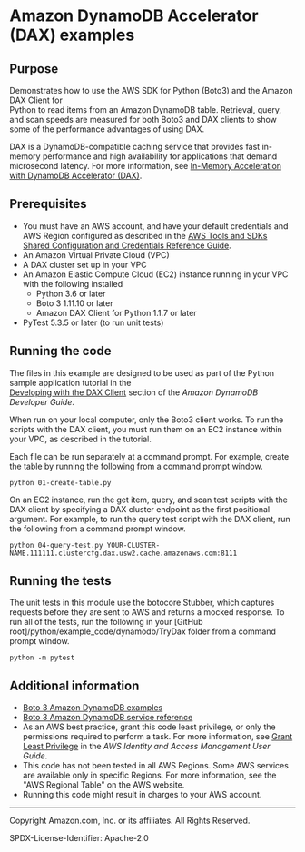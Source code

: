 # Amazon DynamoDB Accelerator (DAX) examples

## Purpose

Demonstrates how to use the AWS SDK for Python (Boto3) and the Amazon DAX Client for  
Python to read items from an Amazon DynamoDB table. Retrieval, query, and scan speeds
are measured for both Boto3 and DAX clients to show some of the performance 
advantages of using DAX.

DAX is a DynamoDB-compatible caching service that provides fast in-memory performance 
and high availability for applications that demand microsecond latency. For more
information, see [In-Memory Acceleration with DynamoDB Accelerator (DAX)](https://docs.aws.amazon.com/amazondynamodb/latest/developerguide/DAX.html). 

## Prerequisites

- You must have an AWS account, and have your default credentials and AWS Region
  configured as described in the [AWS Tools and SDKs Shared Configuration and
  Credentials Reference Guide](https://docs.aws.amazon.com/credref/latest/refdocs/creds-config-files.html).
- An Amazon Virtual Private Cloud (VPC)
- A DAX cluster set up in your VPC 
- An Amazon Elastic Compute Cloud (EC2) instance running in your VPC with the
  following installed
    - Python 3.6 or later
    - Boto 3 1.11.10 or later
    - Amazon DAX Client for Python 1.1.7 or later
- PyTest 5.3.5 or later (to run unit tests)

## Running the code

The files in this example are designed to be used as part of the Python sample 
application tutorial in the  
[Developing with the DAX Client](https://docs.aws.amazon.com/amazondynamodb/latest/developerguide/DAX.client.html) 
section of the *Amazon DynamoDB Developer Guide*.

When run on your local computer, only the Boto3 client works. To run the 
scripts with the DAX client, you must run them on an EC2 instance within your VPC, 
as described in the tutorial.

Each file can be run separately at a command prompt. For example, create the
table by running the following from a command prompt window.

```
python 01-create-table.py
```  

On an EC2 instance, run the get item, query, and scan test scripts with the DAX client
by specifying a DAX cluster endpoint as the first positional argument. For example,
to run the query test script with the DAX client, run the following from a command 
prompt window.

```
python 04-query-test.py YOUR-CLUSTER-NAME.111111.clustercfg.dax.usw2.cache.amazonaws.com:8111
```

## Running the tests

The unit tests in this module use the botocore Stubber, which captures requests before 
they are sent to AWS and returns a mocked response. To run all of the tests, 
run the following in your [GitHub root]/python/example_code/dynamodb/TryDax 
folder from a command prompt window.

```    
python -m pytest
```

## Additional information

- [Boto 3 Amazon DynamoDB examples](https://boto3.amazonaws.com/v1/documentation/api/latest/guide/dynamodb.html)
- [Boto 3 Amazon DynamoDB service reference](https://boto3.amazonaws.com/v1/documentation/api/latest/reference/services/dynamodb.html)
- As an AWS best practice, grant this code least privilege, or only the 
  permissions required to perform a task. For more information, see 
  [Grant Least Privilege](https://docs.aws.amazon.com/IAM/latest/UserGuide/best-practices.html#grant-least-privilege) 
  in the *AWS Identity and Access Management 
  User Guide*.
- This code has not been tested in all AWS Regions. Some AWS services are 
  available only in specific Regions. For more information, see the 
  "AWS Regional Table" on the AWS website.
- Running this code might result in charges to your AWS account.

---
Copyright Amazon.com, Inc. or its affiliates. All Rights Reserved.

SPDX-License-Identifier: Apache-2.0
